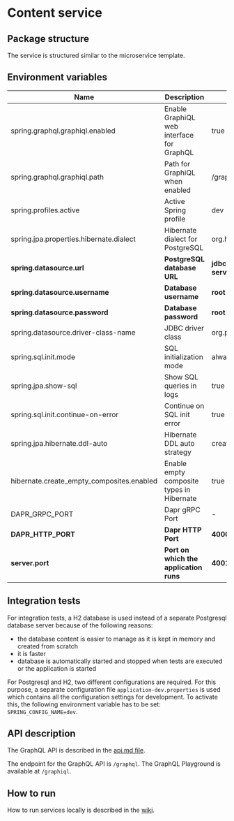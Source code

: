 # Content service

## Package structure

The service is structured similar to the microservice template.

## Environment variables

| Name                                      | Description                               | Value in Dev Environment                             | Value in Prod Environment                                                |
|-------------------------------------------|-------------------------------------------|------------------------------------------------------|--------------------------------------------------------------------------|
| spring.graphql.graphiql.enabled           | Enable GraphiQL web interface for GraphQL | true                                                 | true                                                                     |
| spring.graphql.graphiql.path              | Path for GraphiQL when enabled            | /graphiql                                            | /graphiql                                                                |
| spring.profiles.active                    | Active Spring profile                     | dev                                                  | prod                                                                     |
| spring.jpa.properties.hibernate.dialect   | Hibernate dialect for PostgreSQL          | org.hibernate.dialect.PostgreSQLDialect**            | org.hibernate.dialect.PostgreSQLDialect                                  |
| **spring.datasource.url**                 | **PostgreSQL database URL**               | **jdbc:postgresql://localhost:4032/content-service** | **jdbc:postgresql://content-service-db-postgresql:5432/content-service** |
| **spring.datasource.username**            | **Database username**                     | **root**                                             | **gits**                                                                 |
| **spring.datasource.password**            | **Database password**                     | **root**                                             | ***secret***                                                             |
| spring.datasource.driver-class-name       | JDBC driver class                         | org.postgresql.Driver                                | org.postgresql.Driver                                                    |
| spring.sql.init.mode                      | SQL initialization mode                   | always                                               | always                                                                   |
| spring.jpa.show-sql                       | Show SQL queries in logs                  | true                                                 | true                                                                     |
| spring.sql.init.continue-on-error         | Continue on SQL init error                | true                                                 | true                                                                     |
| spring.jpa.hibernate.ddl-auto             | Hibernate DDL auto strategy               | create                                               | update                                                                   |
| hibernate.create_empty_composites.enabled | Enable empty composite types in Hibernate | true                                                 | true                                                                     |
| DAPR_GRPC_PORT                            | Dapr gRPC Port                            | -                                                    | 50001                                                                    |
| **DAPR_HTTP_PORT**                        | **Dapr HTTP Port**                        | **4000**                                             | **3500**                                                                 |
| **server.port**                           | **Port on which the application runs**    | **4001**                                             | **4001**                                                                 |
## Integration tests

For integration tests, a H2 database is used instead of a separate Postgresql database server because of the following
reasons:

- the database content is easier to manage as it is kept in memory and created from scratch
- it is faster
- database is automatically started and stopped when tests are executed or the application is started

For Postgresql and H2, two different configurations are required.
For this purpose, a separate configuration file `application-dev.properties` is used which contains all the configuration
settings for development. To activate this, the following environment variable has to be set: `SPRING_CONFIG_NAME=dev`.

## API description

The GraphQL API is described in the [api.md file](api.md).

The endpoint for the GraphQL API is `/graphql`. The GraphQL Playground is available at `/graphiql`.

## How to run

How to run services locally is described in
the [wiki](https://gits-enpro.readthedocs.io/en/latest/dev-manuals/backend/get-started.html).

